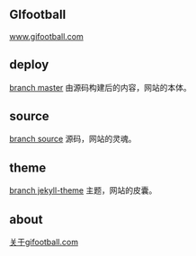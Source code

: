 ## GIfootball

www.gifootball.com

## deploy

[branch master](https://github.com/Valdanitooooo/Gifootball/tree/master)
由源码构建后的内容，网站的本体。

## source

[branch source](https://github.com/Valdanitooooo/Gifootball/tree/source)
源码，网站的灵魂。

## theme
[branch jekyll-theme](https://github.com/Valdanitooooo/Gifootball/tree/jekyll-theme)
主题，网站的皮囊。

## about

[关于gifootball.com](https://github.com/Valdanitooooo/Gifootball/blob/source/about/index.md)